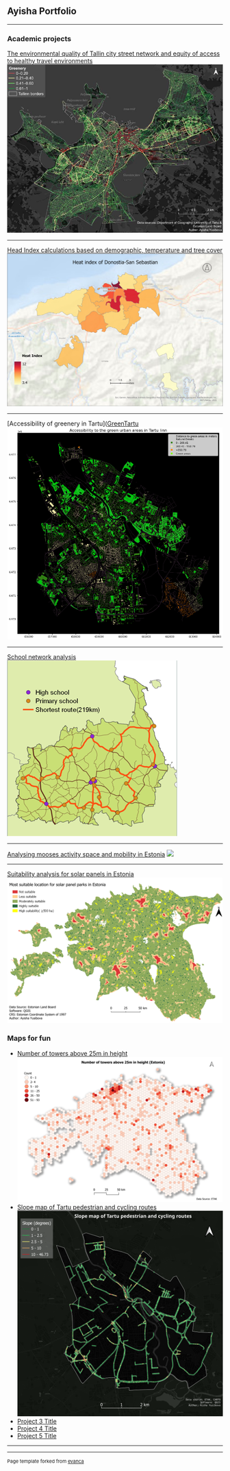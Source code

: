 ## Ayisha Portfolio

---

### Academic projects 

[The environmental quality of Tallin city street network and equity of access to healthy travel environments](/environmental_quality)
<img src="images/image_2024-02-01_223748180.png"/>

---
[Head Index calculations based on demographic, temperature and tree cover](GreenTartu/README.md)
<img src="images/Heat_index.jpg"/>

---
[Accessibility of greenery in Tartu]([GreenTartu](https://github.com/GeoAyisha/GreenTartu/blob/master/README.md)
<img src="images/Tartu greenery.png"/>

---
[School network analysis](shcool_network.md)
<img src="images/schools.png"/>

---
[Analysing mooses activity space and mobility in Estonia](project_page3.md)
<img src="images/moose_movement123.png"/>

---
[Suitability analysis for solar panels in Estonia](suitability.md)
<img src="images/suitability.png"/>


### Maps for fun

- [Number of towers above 25m in height](images/25M_height_.png)
  <img src="images/25M_height_.png"/>
- [Slope map of Tartu pedestrian and cycling routes](images/tartu_network_slope___.png)
  <img src="images/tartu_network_slope___.png"/>
- [Project 3 Title](page_cm)
- [Project 4 Title](README.md)
- [Project 5 Title](http://example.com/)

---



---
<p style="font-size:11px">Page template forked from <a href="https://github.com/evanca/quick-portfolio">evanca</a></p>
<!-- Remove above link if you don't want to attibute -->
